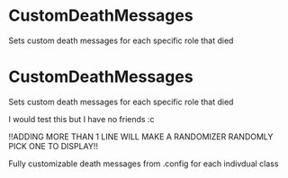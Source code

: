# CustomDeathMessages
Sets custom death messages for each specific role that died


# CustomDeathMessages
Sets custom death messages for each specific role that died

I would test this but I have no friends :c

!!ADDING MORE THAN 1 LINE WILL MAKE A RANDOMIZER RANDOMLY PICK ONE TO DISPLAY!!

Fully customizable death messages from .config for each indivdual class

